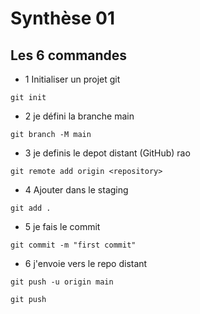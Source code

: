 # Synthèse 01

## Les 6 commandes
- 1 Initialiser un projet git
```
git init
```

- 2 je défini la branche main
```
git branch -M main
```

- 3 je definis le depot distant (GitHub) rao
```
git remote add origin <repository>
```

- 4 Ajouter dans le staging
```
git add .
```

- 5 je fais le commit
```
git commit -m "first commit"
```

- 6 j'envoie vers le repo distant
```
git push -u origin main
```

```
git push 
```